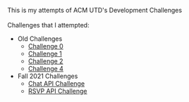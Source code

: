 This is my attempts of ACM UTD's Development Challenges
<br> <br>
Challenges that I attempted:

-   Old Challenges
    -   [Challenge 0](old_challenges/chal-0)
    -   [Challenge 1](old_challenges/chal-1)
    -   [Challenge 2](old_challenges/chal-2)
    -   [Challenge 4](old_challenges/chal-4)
-   Fall 2021 Challenges
    -   [Chat API Challenge](fall_2021_challenges/chat-api)
    -   [RSVP API Challenge](fall_2021_challenges/rsvp-api)
